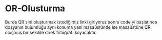 # OR-Olusturma
Burda QR sini oluşturmak istediğimiz linki giriyoruz sonra code yi başlatınca dosyanın bulunduğu aynı konuma yani masaüstünde ise masaüstüne QR oluşmuş bir şekilde direk fotoğrafı koyacaktır.
